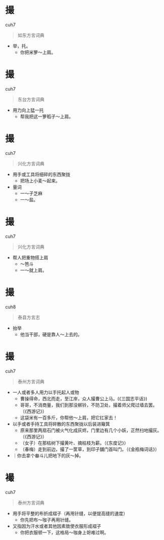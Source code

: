 # 撮
cuh7
> 如东方言词典
- 举，托。
  - 你把米箩～上肩。

# 撮
cuh7
> 东台方言词典
- 用力向上猛一托
  - 帮我把这一箩稻子～上肩。

# 撮
cuh7
> 兴化方言词典
- 用手或工具将细碎的东西聚拢
  - 把场上小麦～起来。
- 量词
  - 一～子芝麻
  - 一～盐。

# 撮
cuh7
> 兴化方言词典
- 帮人把重物搭上肩
  - ～笆斗
  - 一～就上肩。

# 撮
cuh8
> 泰县方言志
- 抬举
  - 他当干部，硬是靠人～上去的。


# 撮
cuh7
> 泰州方言词典
- 一人或者多人用力以手托起人或物
  - 曹操得命，西北而走，至江岸，众人撮曹公上马。(《三国志平话》)
  - 哥哥，不消商量，我们到那没梆铃，不防卫处，撮着师父爬过墙去罢。（《西游记》）
  - 这袋米有一百多斤，你帮他～上肩，把它扛家去！
- 以手或者手持工具将碎散的东西聚拢以后装进簸箕
  - 原来那里两扇石门被火气化成灰烬，门里边有几个小妖，正然扫地撮灰。（《西游记》）
  - （女子）在那枯树下撮黄叶、摘枯枝为薪。（《东度记》）
  - （春梅）走到前边，撮了一筐草，到印子舖门首叫门。（《金瓶梅词话》）
- ｜你去拿个畚斗儿把地下的灰～掉。


# 襊
cuh7
> 泰州方言词典
- 用手将平整的布折成褶子（再用针缝，以便提高缝的速度）
  - 你先把布～咖子再用针缝。
- 又指因为汗水或者其他因素致使衣服形成褶子
  - 你把衣服顿一下，这格局～咖身上哿难过啊。
